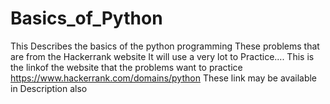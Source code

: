 # Basics_of_Python
This Describes the basics of the python programming
These problems that are from the Hackerrank website 
It will use a very lot to Practice....
This is the linkof the website that the problems want to practice   https://www.hackerrank.com/domains/python
These link may be available in Description also
